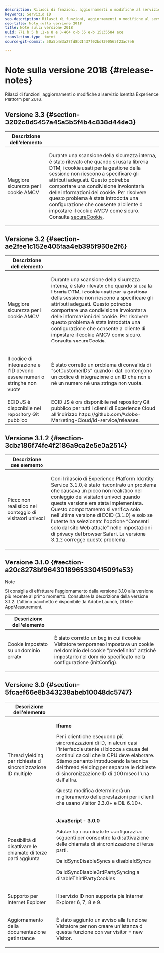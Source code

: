 ```yaml
---
description: Rilasci di funzioni, aggiornamenti o modifiche al servizio Identità Experience Platform per 2018.
keywords: Servizio ID
seo-description: Rilasci di funzioni, aggiornamenti o modifiche al servizio Identità Experience Platform per 2018.
seo-title: Note sulla versione 2018
title: Note sulla versione 2018
uuid: 771 b 5 b 11-a 8 e 3-464 c-b 65 e-b 15135584 ace
translation-type: tm+mt
source-git-commit: 50a5b4d3a27fd8b21437f02bd9390565f23ac7e6

---
```



# Note sulla versione 2018 {#release-notes}

Rilasci di funzioni, aggiornamenti o modifiche al servizio Identità Experience Platform per 2018.

## Versione 3.3 {#section-3202c8d5457a45a5b5f4b4c838d44de3}

<table id="table_201417BD540E4EE69911AABE9BF77509"> 
 <thead> 
  <tr> 
   <th colname="col1" class="entry"> Descrizione dell'elemento </th> 
   <th colname="col2" class="entry"> </th> 
  </tr>
 </thead>
 <tbody> 
  <tr> 
   <td colname="col1"> <p>Maggiore sicurezza per i cookie AMCV </p> </td> 
   <td colname="col2"> <p>Durante una scansione della sicurezza interna, è stato rilevato che quando si usa la libreria DTM, i cookie usati per la gestione della sessione non riescono a specificare gli attributi adeguati. Questo potrebbe comportare una condivisione involontaria delle informazioni dei cookie. Per risolvere questo problema è stata introdotta una configurazione che consente al cliente di impostare il cookie AMCV come sicuro. Consulta <a href="https://marketing.adobe.com/resources/help/en_US/mcvid/mcvid-securecookie.html" format="https" scope="external">secureCookie</a>. </p> </td> 
  </tr> 
 </tbody> 
</table>

## Versione 3.2 {#section-ae2fee1c152e405faa4eb395f960e2f6}

<table id="table_6546F5C74E4742E4B5E9793BCEAB66FA"> 
 <thead> 
  <tr> 
   <th colname="col1" class="entry"> Descrizione dell'elemento </th> 
   <th colname="col2" class="entry"> </th> 
  </tr>
 </thead>
 <tbody> 
  <tr> 
   <td colname="col1"> <p>Maggiore sicurezza per i cookie AMCV </p> </td> 
   <td colname="col2"> <p>Durante una scansione della sicurezza interna, è stato rilevato che quando si usa la libreria DTM, i cookie usati per la gestione della sessione non riescono a specificare gli attributi adeguati. Questo potrebbe comportare una condivisione involontaria delle informazioni dei cookie. Per risolvere questo problema è stata introdotta una configurazione che consente al cliente di impostare il cookie AMCV come sicuro. Consulta secureCookie. </p> </td> 
  </tr> 
  <tr> 
   <td colname="col1"> <p>Il codice di integrazione e l'ID devono essere numeri o stringhe non vuote </p> </td> 
   <td colname="col2"> <p>È stato corretto un problema di convalida di “setCustomerIDs” quando i dati contengono un codice di integrazione o un ID che non è né un numero né una stringa non vuota. </p> </td> 
  </tr> 
  <tr> 
   <td colname="col1"> ECID JS è disponibile nel repository Git pubblico </td> 
   <td colname="col2"> ECID JS è ora disponibile nel repository Git pubblico per tutti i clienti di Experience Cloud all'indirizzo https://github.com/Adobe-Marketing-Cloud/id-service/releases. </td> 
  </tr> 
 </tbody> 
</table>

## Versione 3.1.2 {#section-3cba186f74fe4f2186a9ca2e5e0a2514}

<table id="table_9FA4E20C996746A2A4219C9A0F759AD1"> 
 <thead> 
  <tr> 
   <th colname="col1" class="entry"> Descrizione dell'elemento </th> 
   <th colname="col2" class="entry"> </th> 
  </tr>
 </thead>
 <tbody> 
  <tr> 
   <td colname="col1"> <p>Picco non realistico nel conteggio di visitatori univoci </p> </td> 
   <td colname="col2"> <p>Con il rilascio di Experience Platform Identity Service 3.1.0, è stato riscontrato un problema che causava un picco non realistico nel conteggio dei visitatori univoci quando questa versione era stata implementata. Questo comportamento si verifica solo nell'ultima versione di ECID (3.1.0) e solo se l'utente ha selezionato l'opzione “Consenti solo dal sito Web attuale” nelle impostazioni di privacy del browser Safari. La versione 3.1.2 corregge questo problema. </p> </td> 
  </tr> 
 </tbody> 
</table>

## Versione 3.1.0 {#section-a20c8278bf9643018965330415091e53}

>[!NOTE]
>
>Si consiglia di effettuare l&#39;aggiornamento dalla versione 3.1.0 alla versione più recente al primo momento. Consultare la descrizione della versione 3.1.2. L&#39;ultimo pacchetto è disponibile da Adobe Launch, DTM e AppMeasurement.

<table id="table_512039AFC4D34038B8F116B71EEEE7F6"> 
 <thead> 
  <tr> 
   <th colname="col1" class="entry"> Descrizione dell'elemento </th> 
   <th colname="col2" class="entry"> </th> 
  </tr>
 </thead>
 <tbody> 
  <tr> 
   <td colname="col1"> <p>Cookie impostato su un dominio errato </p> </td> 
   <td colname="col2"> <p>È stato corretto un bug in cui il cookie Visitatore temporaneo impostava un cookie nel dominio del cookie "predefinito" anziché impostarlo nel dominio specificato nella configurazione (initConfig). </p> </td> 
  </tr> 
 </tbody> 
</table>

## Versione 3.0 {#section-5fcaef66e8b343238abeb10048dc5747}

<table id="table_7E9224D6CC924A2DB5119171C9DC5443"> 
 <thead> 
  <tr> 
   <th colname="col1" class="entry"> Descrizione dell'elemento </th> 
   <th colname="col2" class="entry"> </th> 
  </tr>
 </thead>
 <tbody> 
  <tr> 
   <td colname="col1"> <p>Thread yielding per richieste di sincronizzazione ID multiple </p> </td> 
   <td colname="col2"> <p><b>Iframe</b> </p> <p>Per i clienti che eseguono più sincronizzazioni di ID, in alcuni casi l'interfaccia utente si blocca a causa dei continui calcoli che la CPU deve elaborare. Stiamo pertanto introducendo la tecnica del thread yielding per separare le richieste di sincronizzazione ID di 100 msec l'una dall'altra. </p> <p>Questa modifica determinerà un miglioramento delle prestazioni per i clienti che usano Visitor 2.3.0+ e DIL 6.10+. </p> </td> 
  </tr> 
  <tr> 
   <td colname="col1"> Possibilità di disattivare le chiamate di terze parti aggiunta </td> 
   <td colname="col2"> <p><b>JavaScript - 3.0.0</b> </p> <p>Adobe ha rinominato le configurazioni seguenti per consentire la disattivazione delle chiamate di sincronizzazione di terze parti. </p> <p>Da idSyncDisableSyncs a disableIdSyncs </p> <p>Da idSyncDisable3rdPartySyncing a disableThirdPartyCookies </p> </td> 
  </tr> 
  <tr> 
   <td colname="col1"> <p>Supporto per Internet Explorer </p> </td> 
   <td colname="col2"> <p>Il servizio ID non supporta più Internet Explorer 6, 7, 8 e 9. </p> </td> 
  </tr> 
  <tr> 
   <td colname="col1"> <p>Aggiornamento della documentazione getInstance </p> </td> 
   <td colname="col2"> <p>È stato aggiunto un avviso alla funzione Visitatore per non creare un'istanza di questa funzione con var visitor = new Visitor. </p> </td> 
  </tr> 
 </tbody> 
</table>

